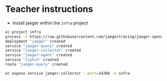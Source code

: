 # Teacher instructions

- Install jaeger within the `infra` project
```bash
oc project infra
process -f https://raw.githubusercontent.com/jaegertracing/jaeger-openshift/master/all-in-one/jaeger-all-in-one-template.yml | oc create -f -
deployment "jaeger" created
service "jaeger-query" created
service "jaeger-collector" created
service "jaeger-agent" created
service "zipkin" created
route "jaeger-query" created

oc expose service jaeger-collector --port=14268 -n infra  
```
